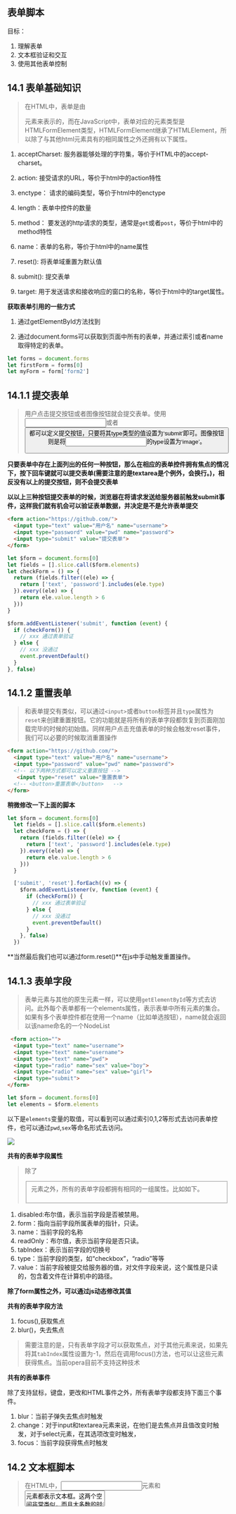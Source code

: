 ## 表单脚本

目标：

1. 理解表单
2. 文本框验证和交互
3. 使用其他表单控制

## 14.1 表单基础知识

> 在HTML中，表单是由<form>元素来表示的，而在JavaScript中，表单对应的元素类型是HTMLFormElement类型，HTMLFormElement继承了HTMLElement，所以除了与其他html元素具有的相同属性之外还拥有以下属性。

1. acceptCharset: 服务器能够处理的字符集，等价于HTML中的accept-charset。

2. action: 接受请求的URL，等价于html中的action特性

3. enctype： 请求的编码类型，等价于html中的enctype

4. length：表单中控件的数量

5. method： 要发送的http请求的类型，通常是`get`或者`post`，等价于html中的method特性

6. name：表单的名称，等价于html中的name属性

7. reset(): 将表单域重置为默认值

8. submit(): 提交表单

9. target: 用于发送请求和接收响应的窗口的名称，等价于html中的target属性。

**获取表单引用的一些方式**

1. 通过getElementById方法找到

2. 通过document.forms可以获取到页面中所有的表单，并通过索引或者name取得特定的表单。

``` javascript
let forms = document.forms
let firstForm = forms[0]
let myForm = form['form2']

```

## 14.1.1 提交表单

> 用户点击提交按钮或者图像按钮就会提交表单。使用<input>或者<button>都可以定义提交按钮，只要将其type类型的值设置为‘submit’即可。图像按钮则是将<input>的type设置为‘image’。

**只要表单中存在上面列出的任何一种按钮，那么在相应的表单控件拥有焦点的情况下，按下回车键就可以提交表单(需要注意的是textarea是个例外，会换行。)，相反没有以上的提交按钮，则不会提交表单**

**以以上三种按钮提交表单的时候，浏览器在将请求发送给服务器前触发submit事件，这样我们就有机会可以验证表单数据，并决定是不是允许表单提交**

``` html
<form action="https://github.com/">
  <input type="text" value="用户名" name="username">
  <input type="password" value="pwd" name="password">
  <input type="submit" value="提交表单"> 
</form>

```


``` javascript
let $form = document.forms[0]
let fields = [].slice.call($form.elements)
let checkForm = () => {
  return (fields.filter((ele) => {
    return ['text', 'password'].includes(ele.type)
  }).every((ele) => {
    return ele.value.length > 6
  }))
}

$form.addEventListener('submit', function (event) {
  if (checkForm()) {
    // xxx 通过表单验证
  } else {
    // xxx 没通过
    event.preventDefault()
  }
}, false)

```

## 14.1.2 重置表单

> 和表单提交有类似，可以通过`<input>`或者`button`标签并且`type`属性为`reset`来创建重置按钮。它的功能就是将所有的表单字段都恢复到页面刚加载完毕的时候的初始值。同样用户点击充值表单的时候会触发reset事件，我们可以必要的时候取消重置操作

``` html
<form action="https://github.com/">
  <input type="text" value="用户名" name="username">
  <input type="password" value="pwd" name="password">
  <!-- 以下两种方式都可以定义重置按钮 -->
   <input type="reset" value="重置表单">  
  <!-- <button>重置表单</button>   -->
</form>

```

**稍微修改一下上面的脚本**

```  javascript
let $form = document.forms[0]
  let fields = [].slice.call($form.elements)
  let checkForm = () => {
    return (fields.filter((ele) => {
      return ['text', 'password'].includes(ele.type)
    }).every((ele) => {
      return ele.value.length > 6
    }))
  }

  ['submit', 'reset'].forEach((v) => {
    $form.addEventListener(v, function (event) {
      if (checkForm()) {
        // xxx 通过表单验证
      } else {
        // xxx 没通过
        event.preventDefault()
      }
    }, false)
  })

```
**当然最后我们也可以通过form.reset()**在js中手动触发重置操作。

## 14.1.3 表单字段

> 表单元素与其他的原生元素一样，可以使用`getElementById`等方式去访问。此外每个表单都有一个elements属性，表示表单中所有元素的集合。如果有多个表单控件都在使用一个name（比如单选按钮），name就会返回以该name命名的一个NodeList

``` html
 <form action="">
  <input type="text" name="username">
  <input type="text" name="username">
  <input type="text" name="pwd">
  <input type="radio" name="sex" value="boy">
  <input type="radio" name="sex" value="girl">
  <input type="submit">
</form>

```

``` javascript
let $form = document.forms[0]
let elements = $form.elements

```
以下是`elements`变量的取值，可以看到可以通过索引0,1,2等形式去访问表单控件，也可以通过`pwd`,`sex`等命名形式去访问。

![](http://odssgnnpf.bkt.clouddn.com/QQ20170902-170740@2x.png)

**共有的表单字段属性**

> 除了<fieldset>元素之外，所有的表单字段都拥有相同的一组属性。比如如下。

1. disabled:布尔值，表示当前字段是否被禁用。
2. form：指向当前字段所属表单的指针，只读。
3. name：当前字段的名称
4. readOnly：布尔值，表示当前字段是否只读。
5. tabIndex：表示当前字段的切换号
6. type：当前字段的类型，如“checkbox”，“radio”等等
7. value：当前字段被提交给服务器的值，对文件字段来说，这个属性是只读的，包含着文件在计算机中的路径。

**除了form属性之外，可以通过js动态修改其值**

**共有的表单字段方法**

1. focus(),获取焦点
2. blur()，失去焦点

> 需要注意的是，只有表单字段才可以获取焦点，对于其他元素来说，如果先将其`tabIndex`属性设置为-1，然后在调用focus()方法，也可以让这些元素获得焦点。当前opera目前不支持这种技术

**共有的表单事件**

除了支持鼠标，键盘，更改和HTML事件之外，所有表单字段都支持下面三个事件。

1. blur：当前子弹失去焦点时触发
2. change：对于input和textarea元素来说，在他们是去焦点并且值改变时触发，对于select元素，在其选项改变时触发，
3. focus：当前字段获得焦点时触发

## 14.2 文本框脚本

> 在HTML中，<input>元素和<textarea>元素都表示文本框。这两个空间非常类似，而且大多数的时候行为也差不多，不过还是有一些差别。

1. 对于input元素来说可以通过`size`特性来设置能够显示的字符数，通过value特性，可以设置初始值。，而`maxlength`则可以指定能够接受的最大字符数。如果要创建一个文本框，让他能够显示25个字符，单输入不能超过50个字符。可以用如下代码。

``` html

<input type="text" size="25" maxlength="50" value="initial value">

```

2. 但是对于<textarea>而言，元素始终会呈现为一个多行文本，要指定文本框的大小可以通过`rows`和`cols`,rows表示行数，cols表示列数。与<input>元素的区别在于其初始值需要放在<textarea>initial value<textarea>之间。并且不能指定最大字符数。

## 14.2.1 选择文本

> 上述两种文本框都支持select()方法，这个方法用于选择文本框中的所有文本，在调用select()方法时，大多数浏览器都会讲焦点设置到文本框中。

在文本框获取焦点时选择所有文本，可以让用户不必一个一个删除文本。

1. **select事件**

> 与`select()`方法对应的是select事件，在选择了文本框的文本时就会触发select事件。但是什么时候触发会因浏览器而异。在ie9+，Opera,FireFox，Chrome和Safari中，只有用户选择了文本而且释放了鼠标才会触发select事件。但是在ie8及更早的版本中只要用户选择了一个字母，不必释放鼠标，就会触发。当然在调用select()方法的时候也会触发该事件。

2. **获取选择的文本**

> 通过`selectionStart`和`selectionEnd`表示所选择的文本的范文（即文本选区的开头和结尾的偏移量），就可以知道用户到底选择了啥。

``` javascript

$area.addEventListener('select', (e) => {
  console.log($area.value.substring($area.selectionStart, $area.selectionEnd))
}, false)


```

当然该方式是有兼容问题的，

3. **选择部分文本**

> HTML5中为选择文本框中的部分文本提供了解决方法，即`setSelectionRange`方法，接收两个参数，要选择地第一个和最后一个字符之后的字符的索引。

## 14.2.2 过滤输入

> 我们经常会要求用户在文本框中输入特定格式的数据，比如必须匹配某种模式，我们可以综合运用事件和DOM手段，来将普通的文本框转化成能够理解用户输入数据的功能控件。

1. 屏蔽字符

> 有时候我们需要用户输入的文本中不包含某些字符，这个时候可以给`keypress`事件，阻止这个事件的默认行为来屏蔽此类字符。甚至在某些极端的情况下可以屏蔽掉所有操作。

``` javascript
$keyPress.addEventListener('keypress', (e) => {
  e.preventDefault()
}, false)

```

3. 操作剪切板

> IE是第一个支持与剪切板相关事件，以及通过js访问剪切板数据的浏览器。后来html5也把剪切板事件纳入了规范，下面是6个剪切板事件。

1. beforecopy: 在发生复制操作前触发
2. copy：在发生复制操作时触发
3. beforecut：在发生剪切操作前触发
4. cut：在发生剪切操作时触发
5. beforepaste：在发生粘贴操作前触发
6. paste：在发生粘贴操作时触发

``` html

<div class="box">
  <input type="text" class="paste-input">
</div>

```

``` javascript
let $pasteInput = document.querySelector('.paste-input')

let getClipboardData = (e) => {
  let clipboardData = (e || event).clipboardData

  return clipboardData.getData('text')
}
let setClipboardData = (e, val) => {
  let params = e.clipboardData ? 'text/plain' : 'text'
  let clipboardData = (e || event).clipboardData

  clipboardData.setData(params, val)
}

$pasteInput.addEventListener('paste', (e) => {
  let data = getClipboardData(e)
  console.log('paste===', data)
}, false)

```

**拿到的兼容事件对象上有一个clipboardData属性，这个对象有三个方法，分别是getData，setData和clearData。用于从剪切板中取得数据，他接收一个参数，即要取得的数据的格式，在ie中，有两种数据格式：‘text’和‘url’，在firefox和safari中的setData方法不能识别‘text’类型，这两个浏览器在成功将文本放到剪切板中后，都会返回true，否则返回false**

## 14.2.3 自动切换焦点

> 使用js可以从多个方面增强表单的易用性，其中，最常见的一种方式就是在用户填写完当前字段的时候，自动将焦点切换到下一个字段。通常在自动切换焦点之前，必须知道用户已经输入了既定的长度的数据（比如电话号码）。

``` html

<form action="" name="form1">
  <input type="text" name="tel1" maxlength="3">
  <input type="text" name="tel2" maxlength="4">
  <input type="text" name="tel3" maxlength="5">
</form>

```

``` javascript
let $form = document.forms['form1']

let getNextInput = (e) => {
  let target = (e || event).target
  let maxLength = target.maxLength
  let val = target.value
  let name = target.name
  let len = name.length
  let nextInputIndex = Number(name[name.length - 1]) + 1
  let prefix

  if (val.length === maxLength) {
    prefix = name.slice(0, len - 1)
    name = `${prefix}${nextInputIndex}`
    return $form.elements[name]
  }
}


$form.addEventListener('keyup', (e) => {
  let $nextInput = getNextInput(e)
  
  if ($nextInput) {
    $nextInput.focus()
  }
}, false)

```

## 14.4 表单序列化

> 在浏览器中提交表单之前，浏览器是怎样将数据发送给服务器的,如下说明。

1. 对表单字段的名称和值进行URL(encodeURIComponent())编码,并使用(&)进行分割
2. 不发送禁用的表单字段
3. 只发送勾选的复选框和单选按钮
4. 不发送type为`reset`和`button`的按钮
5. 多选框中每个选中的值单独一个条目
6. 在单击提交按钮提交表单的情况下，也会发送提交按钮；否则不会发送，也包括type为image的input元素
7. `<select>`元素的值就是选中的 `<option>`元素的value值，如果`<option>`元素没有value特性则是`<option>`的文本值

**放一张常见的表单提交的GET方式各个字段的截图**


![放一张常见的表单提交的POST方式各个字段的截图](http://odssgnnpf.bkt.clouddn.com/%E8%A1%A8%E5%8D%95%E6%8F%90%E4%BA%A4%E6%96%B9%E5%BC%8Fget.png)


**放一张常见的表单提交的POST方式各个字段的截图**


![放一张常见的表单提交的POST方式各个字段的截图](http://odssgnnpf.bkt.clouddn.com/%E8%A1%A8%E5%8D%95%E6%8F%90%E4%BA%A4%E6%96%B9%E5%BC%8F.png)

有以上知识点即可以回到第21章继续Ajax相关